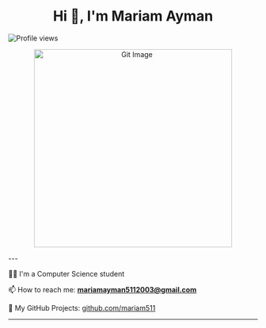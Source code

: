 <h1 align="center">Hi 👋, I'm Mariam Ayman</h1>
<img src="https://komarev.com/ghpvc/?username=mariam511&color=ff69b4" alt="Profile views">

<p align="center">
  <img src="./gitImage.png" alt="Git Image" width="400"/>
</p>
---

👩‍💻 I'm a Computer Science student 

📫 How to reach me: **mariamayman5112003@gmail.com**  

🔗 My GitHub Projects: [github.com/mariam511](https://github.com/mariam511)

---

<!-- Optional: GitHub Stats -->
<!--
<p align="center">
  <img src="https://github-readme-stats.vercel.app/api?username=mariam511&show_icons=true&theme=tokyonight" />
</p>
-->


